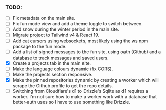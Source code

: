 ### TODO:

- [ ] Fix metadata on the main site.
- [ ] Fix fun mode view and add a theme toggle to switch between.
- [ ] Add snow during the winter period in the main site.
- [ ] Migrate project to Tailwind v4 & React 19.
- [ ] Add cat cursors using websockets, most likely using the [ws](https://www.npmjs.com/package/ws) npm package to the fun mode.
- [ ] Add a list of signed messages to the fun site, using oath (Github) and a database to track messages and saved users.
- [x] Create a projects tab in the main site.
- [ ] Make the language colours dynamic (fix CORS).
- [ ] Make the projects section responsive.
- [x] Make the pinned repositories dynamic by creating a worker which will scrape the Github profile to get the repo details.
- [ ] Switching from Cloudflare's d1 to Drizzle's Sqlite as d1 requires a worker. I'm not sure how to make a worker work with a database that better-auth uses so I have to use something like Drizzle.
